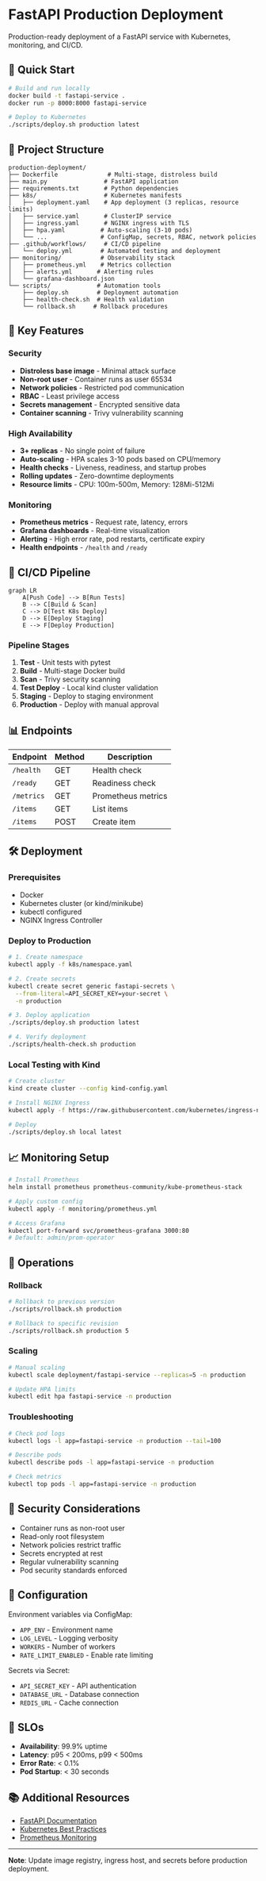 # FastAPI Production Deployment

Production-ready deployment of a FastAPI service with Kubernetes, monitoring, and CI/CD.

## 🚀 Quick Start

```bash
# Build and run locally
docker build -t fastapi-service .
docker run -p 8000:8000 fastapi-service

# Deploy to Kubernetes
./scripts/deploy.sh production latest
```

## 📁 Project Structure

```
production-deployment/
├── Dockerfile              # Multi-stage, distroless build
├── main.py                # FastAPI application
├── requirements.txt       # Python dependencies
├── k8s/                   # Kubernetes manifests
│   ├── deployment.yaml    # App deployment (3 replicas, resource limits)
│   ├── service.yaml       # ClusterIP service
│   ├── ingress.yaml       # NGINX ingress with TLS
│   ├── hpa.yaml          # Auto-scaling (3-10 pods)
│   └── ...               # ConfigMap, secrets, RBAC, network policies
├── .github/workflows/     # CI/CD pipeline
│   └── deploy.yml        # Automated testing and deployment
├── monitoring/           # Observability stack
│   ├── prometheus.yml    # Metrics collection
│   ├── alerts.yml       # Alerting rules
│   └── grafana-dashboard.json
└── scripts/             # Automation tools
    ├── deploy.sh        # Deployment automation
    ├── health-check.sh  # Health validation
    └── rollback.sh     # Rollback procedures
```

## 🔧 Key Features

### Security

- **Distroless base image** - Minimal attack surface
- **Non-root user** - Container runs as user 65534
- **Network policies** - Restricted pod communication
- **RBAC** - Least privilege access
- **Secrets management** - Encrypted sensitive data
- **Container scanning** - Trivy vulnerability scanning

### High Availability

- **3+ replicas** - No single point of failure
- **Auto-scaling** - HPA scales 3-10 pods based on CPU/memory
- **Health checks** - Liveness, readiness, and startup probes
- **Rolling updates** - Zero-downtime deployments
- **Resource limits** - CPU: 100m-500m, Memory: 128Mi-512Mi

### Monitoring

- **Prometheus metrics** - Request rate, latency, errors
- **Grafana dashboards** - Real-time visualization
- **Alerting** - High error rate, pod restarts, certificate expiry
- **Health endpoints** - `/health` and `/ready`

## 🚦 CI/CD Pipeline

```mermaid
graph LR
    A[Push Code] --> B[Run Tests]
    B --> C[Build & Scan]
    C --> D[Test K8s Deploy]
    D --> E[Deploy Staging]
    E --> F[Deploy Production]
```

### Pipeline Stages

1. **Test** - Unit tests with pytest
1. **Build** - Multi-stage Docker build
1. **Scan** - Trivy security scanning
1. **Test Deploy** - Local kind cluster validation
1. **Staging** - Deploy to staging environment
1. **Production** - Deploy with manual approval

## 📊 Endpoints

|Endpoint  |Method|Description       |
|----------|------|------------------|
|`/health` |GET   |Health check      |
|`/ready`  |GET   |Readiness check   |
|`/metrics`|GET   |Prometheus metrics|
|`/items`  |GET   |List items        |
|`/items`  |POST  |Create item       |

## 🛠️ Deployment

### Prerequisites

- Docker
- Kubernetes cluster (or kind/minikube)
- kubectl configured
- NGINX Ingress Controller

### Deploy to Production

```bash
# 1. Create namespace
kubectl apply -f k8s/namespace.yaml

# 2. Create secrets
kubectl create secret generic fastapi-secrets \
  --from-literal=API_SECRET_KEY=your-secret \
  -n production

# 3. Deploy application
./scripts/deploy.sh production latest

# 4. Verify deployment
./scripts/health-check.sh production
```

### Local Testing with Kind

```bash
# Create cluster
kind create cluster --config kind-config.yaml

# Install NGINX Ingress
kubectl apply -f https://raw.githubusercontent.com/kubernetes/ingress-nginx/main/deploy/static/provider/kind/deploy.yaml

# Deploy
./scripts/deploy.sh local latest
```

## 📈 Monitoring Setup

```bash
# Install Prometheus
helm install prometheus prometheus-community/kube-prometheus-stack

# Apply custom config
kubectl apply -f monitoring/prometheus.yml

# Access Grafana
kubectl port-forward svc/prometheus-grafana 3000:80
# Default: admin/prom-operator
```

## 🔄 Operations

### Rollback

```bash
# Rollback to previous version
./scripts/rollback.sh production

# Rollback to specific revision
./scripts/rollback.sh production 5
```

### Scaling

```bash
# Manual scaling
kubectl scale deployment/fastapi-service --replicas=5 -n production

# Update HPA limits
kubectl edit hpa fastapi-service -n production
```

### Troubleshooting

```bash
# Check pod logs
kubectl logs -l app=fastapi-service -n production --tail=100

# Describe pods
kubectl describe pods -l app=fastapi-service -n production

# Check metrics
kubectl top pods -l app=fastapi-service -n production
```

## 🔐 Security Considerations

- Container runs as non-root user
- Read-only root filesystem
- Network policies restrict traffic
- Secrets encrypted at rest
- Regular vulnerability scanning
- Pod security standards enforced

## 📝 Configuration

Environment variables via ConfigMap:

- `APP_ENV` - Environment name
- `LOG_LEVEL` - Logging verbosity
- `WORKERS` - Number of workers
- `RATE_LIMIT_ENABLED` - Enable rate limiting

Secrets via Secret:

- `API_SECRET_KEY` - API authentication
- `DATABASE_URL` - Database connection
- `REDIS_URL` - Cache connection

## 🎯 SLOs

- **Availability**: 99.9% uptime
- **Latency**: p95 < 200ms, p99 < 500ms
- **Error Rate**: < 0.1%
- **Pod Startup**: < 30 seconds

## 📚 Additional Resources

- [FastAPI Documentation](https://fastapi.tiangolo.com/)
- [Kubernetes Best Practices](https://kubernetes.io/docs/concepts/configuration/overview/)
- [Prometheus Monitoring](https://prometheus.io/docs/introduction/overview/)

-----

**Note**: Update image registry, ingress host, and secrets before production deployment.
